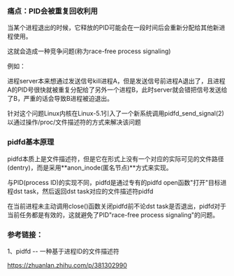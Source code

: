 ### 痛点：PID会被重复回收利用

当某个进程退出的时候，它释放的PID可能会在一段时间后会重新分配给其他新进程使用。

这就会造成一种竞争问题(称为race-free process signaling)

例如：

进程server本来想通过发送信号kill进程A，但是发送信号前进程A退出了，且进程A的PID号很快就被重复分配给了另外一个进程B，此时server就会错把信号发送给了B，严重的话会导致B进程被迫退出。



针对这个问题Linux内核在Linux-5.1引入了一个新系统调用pidfd_send_signal(2)以通过操作/proc/<pid>文件描述符的方式来解决该问题



### pidfd基本原理

pidfd本质上是文件描述符，但是它在形式上没有一个对应的实际可见的文件路径(dentry)，而是采用**anon_inode(匿名节点)**方式来实现。

与PID(process ID)的实现不同，pidfd是通过专有的pidfd open函数"打开"目标进程dst task，然后返回dst task对应的文件描述符pidfd

在当前进程未主动调用close()函数关闭pidfd前不论dst task是否退出，pidfd对于当前任务都是有效的，这就避免了PID"race-free process signaling"的问题。



### 参考链接：

1、pidfd -- 一种基于进程ID的文件描述符

https://zhuanlan.zhihu.com/p/381302990